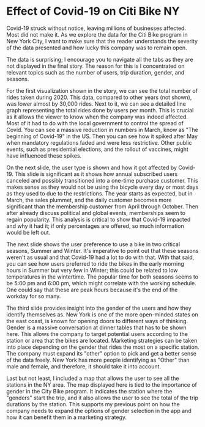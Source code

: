 # Effect of Covid-19 on Citi Bike NY 
Covid-19 struck without notice, leaving millions of businesses affected. Most did not make it. As we explore the data for the Citi Bike program in New York City, I want to make sure that the reader understands the severity of the data presented and how lucky this company was to remain open. 

The data is surprising; I encourage you to navigate all the tabs as they are not displayed in the final story. The reason for this is I concentrated on relevant topics such as the number of users, trip duration, gender, and seasons. 

For the first visualization shown in the story, we can see the total number of rides taken during 2020. This data, compared to other years (not shown), was lower almost by 30,000 rides. Next to it, we can see a detailed line graph representing the total rides done by users per month. This is crucial as it allows the viewer to know when the company was indeed affected. Most of it had to do with the local government to control the spread of Covid. You can see a massive reduction in numbers in March, know as "The beginning of Covid-19" in the US. Then you can see how it spiked after May when mandatory regulations faded and were less restrictive. Other public events, such as presidential elections, and the rollout of vaccines, might have influenced these spikes.

On the next slide, the user type is shown and how it got affected by Covid-19. This slide is significant as it shows how annual subscribed users canceled and possibly transitioned into a one-time purchase customer. This makes sense as they would not be using the bicycle every day or most days as they used to due to the restrictions. The year starts as expected, but in March, the sales plummet, and the daily customer becomes more significant than the membership customer from April through October. Then after already discuss political and global events, memberships seem to regain popularity. This analysis is critical to show that Covid-19 impacted and why it had it; if only percentages are offered, so much information would be left out. 

The next slide shows the user preference to use a bike in two critical seasons, Summer and Winter. It's imperative to point out that these seasons weren't as usual and that Covid-19 had a lot to do with that. With that said, you can see how users preferred to ride the bikes in the early morning hours in Summer but very few in Winter; this could be related to low temperatures in the wintertime. The popular time for both seasons seems to be 5:00 pm and 6:00 pm, which might correlate with the working schedule. One could say that these are peak hours because it's the end of the workday for so many. 

The third slide provides insight into the gender of the users and how they identify themselves as. New York is one of the more open-minded states on the east coast, is known for opening doors to different ways of thinking. Gender is a massive conversation at dinner tables that has to be shown here. This allows the company to target potential users according to the station or area that the bikes are located. Marketing strategies can be taken into place depending on the gender that rides the most on a specific station. The company must expand its "other" option to pick and get a better sense of the data freely. New York has more people identifying as "Other" than male and female, and therefore, it should take it into account. 

Last but not least, I included a map that allows the user to see all the stations in the NY area. The map displayed here is tied to the importance of gender in the City Bike program. It indicates the station where the "genders" start the trip, and it also allows the user to see the total of the trip durations by the station. This supports my previous point on how the company needs to expand the options of gender selection in the app and how it can benefit them in a marketing strategy.  
